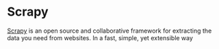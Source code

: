 # Scrapy
[Scrapy](https://scrapy.org/) is an open source and collaborative framework for extracting the data you need from websites. In a fast, simple, yet extensible way
